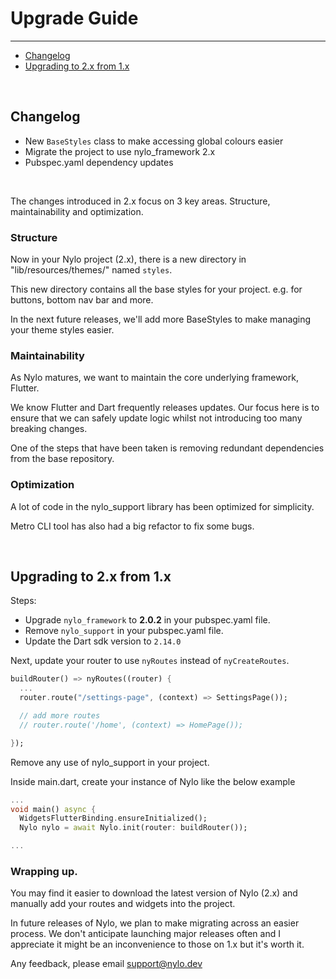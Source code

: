 # Upgrade Guide

---

<a name="section-1"></a>
- [Changelog](#changelog "Changelog")
- [Upgrading to 2.x from 1.x](#upgrading-to-2.x-from-1.x "Upgrading to 2.x from 1.x")


<a name="changelog"></a>
<br>

## Changelog

- New `BaseStyles` class to make accessing global colours easier
- Migrate the project to use nylo_framework 2.x
- Pubspec.yaml dependency updates

<br>

The changes introduced in 2.x focus on 3 key areas. Structure, maintainability and optimization.

 ### Structure

 Now in your Nylo project (2.x), there is a new directory in "lib/resources/themes/" named `styles`. 

 This new directory contains all the base styles for your project. e.g. for buttons, bottom nav bar and more.

 In the next future releases, we'll add more BaseStyles to make managing your theme styles easier.

### Maintainability

As Nylo matures, we want to maintain the core underlying framework, Flutter.

We know Flutter and Dart frequently releases updates. Our focus here is to ensure that we can safely update logic whilst not introducing too many breaking changes.

One of the steps that have been taken is removing redundant dependencies from the base repository.

### Optimization

A lot of code in the nylo_support library has been optimized for simplicity. 

Metro CLI tool has also had a big refactor to fix some bugs.

<a name="upgrading-to-2.x-from-1.x"></a>
<br>

## Upgrading to 2.x from 1.x

Steps:
- Upgrade `nylo_framework` to **2.0.2** in your pubspec.yaml file.
- Remove `nylo_support` in your pubspec.yaml file.
- Update the Dart sdk version to `2.14.0`

Next, update your router to use `nyRoutes` instead of `nyCreateRoutes`.

``` dart
buildRouter() => nyRoutes((router) {
  ...
  router.route("/settings-page", (context) => SettingsPage());

  // add more routes
  // router.route('/home', (context) => HomePage());

});
```

Remove any use of nylo_support in your project.

Inside main.dart, create your instance of Nylo like the below example
``` dart
...
void main() async {
  WidgetsFlutterBinding.ensureInitialized();
  Nylo nylo = await Nylo.init(router: buildRouter());

...
```

### Wrapping up.

You may find it easier to download the latest version of Nylo (2.x) and manually add your routes and widgets into the project.

In future releases of Nylo, we plan to make migrating across an easier process. We don't anticipate launching major releases often and I appreciate it might be an inconvenience to those on 1.x but it's worth it.

Any feedback, please email support@nylo.dev